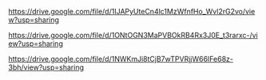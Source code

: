 https://drive.google.com/file/d/1IJAPyUteCn4lc1MzWfnfHo_Wvl2rG2vo/view?usp=sharing



https://drive.google.com/file/d/1ONtOGN3MaPVBOkRB4Rx3J0E_t3rarxc-/view?usp=sharing

https://drive.google.com/file/d/1NWKmJi8tCjB7wTPVRjjW66IFe68z-3bh/view?usp=sharing
